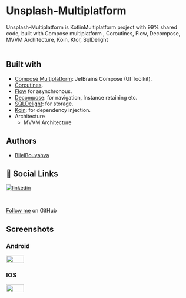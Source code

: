 # Unsplash-Multiplatform

Unsplash-Multiplatform is KotlinMultiplatform project with 99% shared code, built with Compose
multiplatform , Coroutines, Flow, Decompose, MVVM Architecture, Koin, Ktor, SqlDelight
<br>
<br>

## Built with

- [Compose Multiplatform](https://github.com/JetBrains/compose-multiplatform): JetBrains Compose (UI
  Toolkit).
- [Coroutines](https://github.com/Kotlin/kotlinx.coroutines).
- [Flow](https://kotlin.github.io/kotlinx.coroutines/kotlinx-coroutines-core/kotlinx.coroutines.flow/)
  for asynchronous.
- [Decompose](https://github.com/arkivanov/Decompose): for navigation, Instance retaining etc.
- [SQLDelight](https://github.com/cashapp/sqldelight): for storage.
- [Koin](https://github.com/InsertKoinIO/koin): for dependency injection.
- Architecture
    - MVVM Architecture

## Authors

- [BilelBouyahya](https://github.com/Bouyahyaa)

## 🔗 Social Links

[![linkedin](https://img.shields.io/badge/linkedin-0A66C2?style=for-the-badge&logo=linkedin&logoColor=white)](https://www.linkedin.com/in/bilel-bouyahya/)

<br>

[Follow me](https://github.com/Bouyahyaa) on GitHub

## Screenshots

### Android

<div style="display: flex">
  <img src="https://user-images.githubusercontent.com/74788624/233870322-821b7dbf-157b-4961-ad4a-4407366ff205.png" width="31%"/>
  </div>

### IOS

<div style="display: flex">
  <img src="https://user-images.githubusercontent.com/74788624/233870331-311e6e38-4d6a-481a-ab20-77ae39c2db49.png" width="31%"/>
  </div>